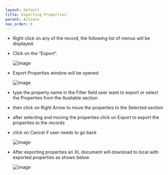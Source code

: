 ```yaml
---
layout: default
title: Exporting Properties
parent: Actions
nav_order: 6
---
```


- Right click on any of the record, the following list of menus will be displayed.
- Click on the “Export”.

   ![image](https://user-images.githubusercontent.com/119289294/205004945-27036c09-33c5-493d-9787-b741a512abea.png)
   
- Export Properties window will be opened

   ![image](https://user-images.githubusercontent.com/119289294/205020321-9f087280-56dc-4ef3-b4af-d83c1e377586.png)
   
- type the property name in the Filter field user want to export or select the Properties from the Available section 
- then click on Right Arrow to move the properties to the Selected section
- after selecting and moving the properties click on Export to export the properties to the records
- click on Cancel if user needs to go back

   ![image](https://user-images.githubusercontent.com/119289294/205020793-4fb337d6-ae27-4842-814b-6fc8a9872b62.png)

- After exporting properties an XL document will download to local with exported properties as shown below

   ![image](https://user-images.githubusercontent.com/119289294/205021212-f0bd6408-bca9-4f6e-9f60-348c46624b1b.png)
   